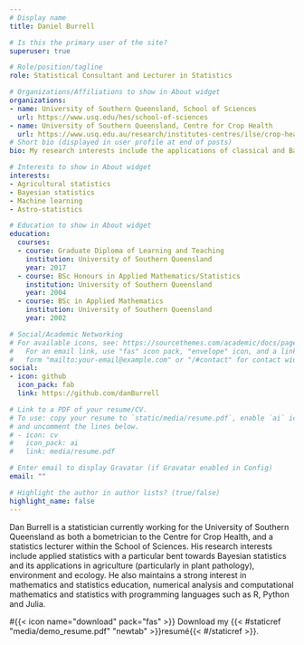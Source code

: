 ```yaml
---
# Display name
title: Daniel Burrell

# Is this the primary user of the site?
superuser: true

# Role/position/tagline
role: Statistical Consultant and Lecturer in Statistics

# Organizations/Affiliations to show in About widget
organizations:
- name: University of Southern Queensland, School of Sciences
  url: https://www.usq.edu/hes/school-of-sciences
- name: University of Southern Queensland, Centre for Crop Health
  url: https://www.usq.edu.au/research/institutes-centres/ilse/crop-health
# Short bio (displayed in user profile at end of posts)
bio: My research interests include the applications of classical and Bayesian approaches to statistics and machine learning in the context of agriculture, crop pathology and epidemiology as well as in astronomy and astrophysics. 

# Interests to show in About widget
interests:
- Agricultural statistics
- Bayesian statistics
- Machine learning
- Astro-statistics

# Education to show in About widget
education:
  courses:
  - course: Graduate Diploma of Learning and Teaching
    institution: University of Southern Queensland
    year: 2017
  - course: BSc Honours in Applied Mathematics/Statistics
    institution: University of Southern Queensland
    year: 2004
  - course: BSc in Applied Mathematics
    institution: University of Southern Queensland
    year: 2002

# Social/Academic Networking
# For available icons, see: https://sourcethemes.com/academic/docs/page-builder/#icons
#   For an email link, use "fas" icon pack, "envelope" icon, and a link in the
#   form "mailto:your-email@example.com" or "/#contact" for contact widget.
social:
- icon: github
  icon_pack: fab
  link: https://github.com/danBurrell

# Link to a PDF of your resume/CV.
# To use: copy your resume to `static/media/resume.pdf`, enable `ai` icons in `params.toml`, 
# and uncomment the lines below.
# - icon: cv
#   icon_pack: ai
#   link: media/resume.pdf

# Enter email to display Gravatar (if Gravatar enabled in Config)
email: ""

# Highlight the author in author lists? (true/false)
highlight_name: false
---
```


Dan Burrell is a statistician currently working for the University of Southern Queensland as both a bometrician to the Centre for Crop Health, and a statistics lecturer within the School of Sciences. His research interests include applied statistics with a particular bent towards Bayesian statistics and its applications in agriculture (particularly in plant pathology), environment and ecology. He also maintains a strong interest in mathematics and statistics education, numerical analysis and computational mathematics and statistics with programming languages such as R, Python and Julia.   

#{{< icon name="download" pack="fas" >}} Download my {{< #staticref "media/demo_resume.pdf" "newtab" >}}resumé{{< #/staticref >}}.
